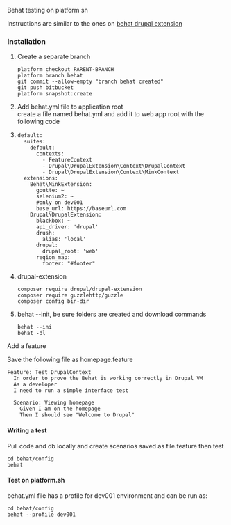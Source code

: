 Behat testing on platform sh

Instructions are similar to the ones on [behat drupal extension](https://behat-drupal-extension.readthedocs.io/en/3.1/localinstall.html)

### Installation

1. Create a separate branch
   ```
   platform checkout PARENT-BRANCH
   platform branch behat
   git commit --allow-empty "branch behat created"
   git push bitbucket
   platform snapshot:create
   ```
2. Add behat.yml file to application root  
   create a file named behat.yml and add it to web app root with the following code

3. ```
   default:
     suites:
       default:
         contexts:
           - FeatureContext
           - Drupal\DrupalExtension\Context\DrupalContext
           - Drupal\DrupalExtension\Context\MinkContext
     extensions:
       Behat\MinkExtension:
         goutte: ~
         selenium2: ~
         #only on dev001
         base_url: https://baseurl.com
       Drupal\DrupalExtension:
         blackbox: ~
         api_driver: 'drupal' 
         drush:
           alias: 'local'
         drupal: 
           drupal_root: 'web' 
         region_map:
           footer: "#footer"
   ```
4. drupal-extension
   ```
   composer require drupal/drupal-extension
   composer require guzzlehttp/guzzle
   composer config bin-dir
   ```
5. behat --init, be sure folders are created and download commands
   ```
   behat --ini
   behat -dl
   ```

Add a feature

Save the following file as homepage.feature

```
Feature: Test DrupalContext
  In order to prove the Behat is working correctly in Drupal VM
  As a developer
  I need to run a simple interface test

  Scenario: Viewing homepage
    Given I am on the homepage
    Then I should see "Welcome to Drupal"
```

#### Writing a test

Pull code and db locally and create scenarios saved as file.feature then test

```
cd behat/config
behat
```

#### Test on platform.sh

behat.yml file has a profile for dev001 environment and can be run as:

```
cd behat/config
behat --profile dev001
```



